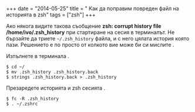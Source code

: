 +++
date = "2014-05-25"
title = " Как да поправим повреден файл на историята в zsh"
tags = ["zsh"]
+++

Ако някога видите такова съобщение **zsh: corrupt history file /home/ivo/.zsh_history** при стартиране на сесия в терминалът. Не бързайте да триете `~/.zsh_history` файла, и с него цялата история която пази. Решението е по просто от колкото вие може би си мислите . 

Изпълнете в терминала .

```
$ cd ~/
$ mv .zsh_history .zsh_history.back
$ strings .zsh_history.back > .zsh_history
```

Презаредете историята и zsh сесията . 

```
$ fc -R .zsh_history
$ . ~/.zshrc
```
